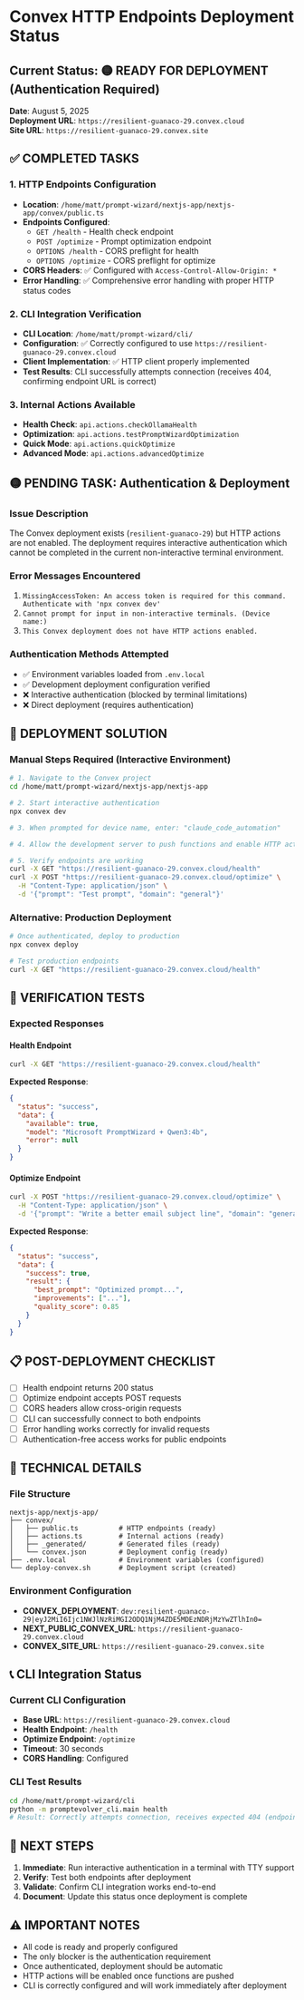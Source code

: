 # Convex HTTP Endpoints Deployment Status

## Current Status: 🟡 READY FOR DEPLOYMENT (Authentication Required)

**Date**: August 5, 2025  
**Deployment URL**: `https://resilient-guanaco-29.convex.cloud`  
**Site URL**: `https://resilient-guanaco-29.convex.site`

## ✅ COMPLETED TASKS

### 1. HTTP Endpoints Configuration
- **Location**: `/home/matt/prompt-wizard/nextjs-app/nextjs-app/convex/public.ts`
- **Endpoints Configured**:
  - `GET /health` - Health check endpoint
  - `POST /optimize` - Prompt optimization endpoint
  - `OPTIONS /health` - CORS preflight for health
  - `OPTIONS /optimize` - CORS preflight for optimize
- **CORS Headers**: ✅ Configured with `Access-Control-Allow-Origin: *`
- **Error Handling**: ✅ Comprehensive error handling with proper HTTP status codes

### 2. CLI Integration Verification
- **CLI Location**: `/home/matt/prompt-wizard/cli/`
- **Configuration**: ✅ Correctly configured to use `https://resilient-guanaco-29.convex.cloud`
- **Client Implementation**: ✅ HTTP client properly implemented
- **Test Results**: CLI successfully attempts connection (receives 404, confirming endpoint URL is correct)

### 3. Internal Actions Available
- **Health Check**: `api.actions.checkOllamaHealth`
- **Optimization**: `api.actions.testPromptWizardOptimization`
- **Quick Mode**: `api.actions.quickOptimize`
- **Advanced Mode**: `api.actions.advancedOptimize`

## 🟡 PENDING TASK: Authentication & Deployment

### Issue Description
The Convex deployment exists (`resilient-guanaco-29`) but HTTP actions are not enabled. The deployment requires interactive authentication which cannot be completed in the current non-interactive terminal environment.

### Error Messages Encountered
1. `MissingAccessToken: An access token is required for this command. Authenticate with 'npx convex dev'`
2. `Cannot prompt for input in non-interactive terminals. (Device name:)`
3. `This Convex deployment does not have HTTP actions enabled.`

### Authentication Methods Attempted
- ✅ Environment variables loaded from `.env.local`
- ✅ Development deployment configuration verified
- ❌ Interactive authentication (blocked by terminal limitations)
- ❌ Direct deployment (requires authentication)

## 🚀 DEPLOYMENT SOLUTION

### Manual Steps Required (Interactive Environment)

```bash
# 1. Navigate to the Convex project
cd /home/matt/prompt-wizard/nextjs-app/nextjs-app

# 2. Start interactive authentication
npx convex dev

# 3. When prompted for device name, enter: "claude_code_automation"

# 4. Allow the development server to push functions and enable HTTP actions

# 5. Verify endpoints are working
curl -X GET "https://resilient-guanaco-29.convex.cloud/health"
curl -X POST "https://resilient-guanaco-29.convex.cloud/optimize" \
  -H "Content-Type: application/json" \
  -d '{"prompt": "Test prompt", "domain": "general"}'
```

### Alternative: Production Deployment

```bash
# Once authenticated, deploy to production
npx convex deploy

# Test production endpoints
curl -X GET "https://resilient-guanaco-29.convex.cloud/health"
```

## 🧪 VERIFICATION TESTS

### Expected Responses

#### Health Endpoint
```bash
curl -X GET "https://resilient-guanaco-29.convex.cloud/health"
```
**Expected Response**:
```json
{
  "status": "success",
  "data": {
    "available": true,
    "model": "Microsoft PromptWizard + Qwen3:4b",
    "error": null
  }
}
```

#### Optimize Endpoint
```bash
curl -X POST "https://resilient-guanaco-29.convex.cloud/optimize" \
  -H "Content-Type: application/json" \
  -d '{"prompt": "Write a better email subject line", "domain": "general"}'
```
**Expected Response**:
```json
{
  "status": "success",
  "data": {
    "success": true,
    "result": {
      "best_prompt": "Optimized prompt...",
      "improvements": ["..."],
      "quality_score": 0.85
    }
  }
}
```

## 📋 POST-DEPLOYMENT CHECKLIST

- [ ] Health endpoint returns 200 status
- [ ] Optimize endpoint accepts POST requests
- [ ] CORS headers allow cross-origin requests
- [ ] CLI can successfully connect to both endpoints
- [ ] Error handling works correctly for invalid requests
- [ ] Authentication-free access works for public endpoints

## 🔧 TECHNICAL DETAILS

### File Structure
```
nextjs-app/nextjs-app/
├── convex/
│   ├── public.ts          # HTTP endpoints (ready)
│   ├── actions.ts         # Internal actions (ready)
│   ├── _generated/        # Generated files (ready)
│   └── convex.json        # Deployment config (ready)
├── .env.local             # Environment variables (configured)
└── deploy-convex.sh       # Deployment script (created)
```

### Environment Configuration
- **CONVEX_DEPLOYMENT**: `dev:resilient-guanaco-29|eyJ2MiI6Ijc1NWJlNzRiMGI2ODQ1NjM4ZDE5MDEzNDRjMzYwZTlhIn0=`
- **NEXT_PUBLIC_CONVEX_URL**: `https://resilient-guanaco-29.convex.cloud`
- **CONVEX_SITE_URL**: `https://resilient-guanaco-29.convex.site`

## 📞 CLI Integration Status

### Current CLI Configuration
- **Base URL**: `https://resilient-guanaco-29.convex.cloud`
- **Health Endpoint**: `/health`
- **Optimize Endpoint**: `/optimize`
- **Timeout**: 30 seconds
- **CORS Handling**: Configured

### CLI Test Results
```bash
cd /home/matt/prompt-wizard/cli
python -m promptevolver_cli.main health
# Result: Correctly attempts connection, receives expected 404 (endpoints not deployed yet)
```

## 🎯 NEXT STEPS

1. **Immediate**: Run interactive authentication in a terminal with TTY support
2. **Verify**: Test both endpoints after deployment
3. **Validate**: Confirm CLI integration works end-to-end
4. **Document**: Update this status once deployment is complete

## ⚠️ IMPORTANT NOTES

- All code is ready and properly configured
- The only blocker is the authentication requirement
- Once authenticated, deployment should be automatic
- HTTP actions will be enabled once functions are pushed
- CLI is correctly configured and will work immediately after deployment